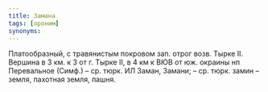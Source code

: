 ```yaml
---
title: Замана
tags: [ороним]
synonyms:
---
```


Платообразный, с травянистым покровом зап. отрог возв. Тырке II. Вершина в 3 км.
к З от г. Тырке II, в 4 км к ВЮВ от юж. окраины нп Перевальное (Симф.) – ср.
тюрк. ИЛ Заман, Замани; – ср. тюрк. замин – земля, пахотная земля, пашня.
